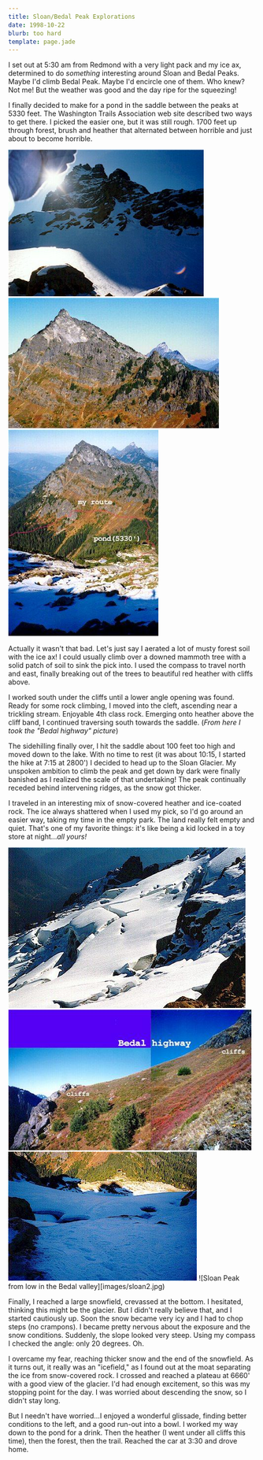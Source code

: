 ```yaml
---
title: Sloan/Bedal Peak Explorations
date: 1998-10-22
blurb: too hard
template: page.jade
---
```



I set out at 5:30 am from Redmond with a very light pack
and my ice ax, determined to do *something* interesting
around Sloan and 
Bedal Peaks.  Maybe I'd climb Bedal Peak.
Maybe I'd encircle one of them.  Who knew?  Not me!  But
the weather was good and the day ripe for the squeezing!



I finally decided to make for a pond in the saddle between
the peaks at 5330 feet.  The 
Washington Trails Association web site described two
ways to get there.  I picked the easier one, but it was
still rough.  1700 feet up through forest, brush and heather
that alternated between horrible and just about to become
horrible.

![View of Sloan Peak before the icy snowfield](images/sloan1.jpg)
![Bedal Peak from the north](images/bedal.jpg)
![The route I followed across the side of Bedal Peak](images/sroute.jpg)

Actually it wasn't that bad.  Let's just say I aerated a lot
of musty forest soil with the ice ax!  I could usually
climb over a downed mammoth tree with a solid patch of soil
to sink the pick into.  I used the compass to travel north
and east, finally breaking out of the trees to beautiful
red heather with cliffs above.



I worked south under the cliffs until a lower angle opening
was found.  Ready for some rock climbing, I moved into
the cleft, ascending near a trickling stream.  Enjoyable
4th class rock.  Emerging onto heather above the cliff
band, I continued traversing south towards the saddle.
(*From here I took the "Bedal highway" picture*)



The sidehilling finally over, I hit the saddle about 100 feet
too high and moved down to the lake.  With no time to rest (it
was about 10:15, I started the hike at 7:15 at 2800') I
decided to head up to the Sloan Glacier.  My unspoken ambition
to climb the peak and get down by dark were finally banished
as I realized the scale of that undertaking!  The peak continually
receded behind intervening ridges, as the snow got thicker.



I traveled in an interesting mix of snow-covered heather and
ice-coated rock.  The ice always shattered when I used my
pick, so I'd go around an easier way, taking my time in
the empty park.  The land really felt empty and quiet.  That's
one of my favorite things: it's like being a kid locked in a
toy store at night...*all yours!*

![The mighty Sloan Glacier](images/sloang.jpg)
![I almost went this way, but opted for the snow](images/bedhigh.jpg)
![Very icy snowfield with an evil moat](images/icysnow.jpg)
![Sloan Peak from low in the Bedal valley][images/sloan2.jpg)


Finally, I reached a large snowfield, crevassed at the bottom.
I hesitated, thinking this might be the glacier.  But I didn't really
believe that, and I started cautiously up.  Soon the snow became
very icy and I had to chop steps (no crampons).  I became pretty
nervous about the exposure and the snow conditions.  Suddenly, the
slope looked very steep.  Using my compass I checked the angle:
only 20 degrees.  Oh.



I overcame my fear, reaching thicker snow and the end of the
snowfield.  As it turns out, it really was an "icefield," as I
found out at the moat separating the ice from snow-covered rock.
I crossed and reached a plateau at 6660' with a good view of the glacier.
I'd had enough excitement, so this was my stopping point for the
day.  I was worried about descending the snow, so I didn't stay
long.



But I needn't have worried...I enjoyed a wonderful glissade, finding
better conditions to the left, and a good run-out into a bowl.
I worked my way down to the pond for a drink.  Then the heather
(I went under all cliffs this time), then the forest, then the
trail.  Reached the car at 3:30 and drove home.



